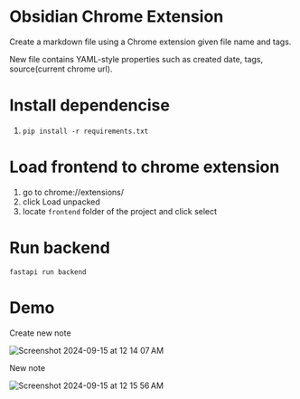 # Obsidian Chrome Extension

Create a markdown file using a Chrome extension given file name and tags.

New file contains YAML-style properties such as created date, tags, source(current chrome url).

# Install dependencise

1. `pip install -r requirements.txt`

# Load frontend to chrome extension

1. go to chrome://extensions/
2. click Load unpacked
3. locate `frontend` folder of the project and click select

# Run backend

`fastapi run backend`


# Demo

Create new note

![Screenshot 2024-09-15 at 12 14 07 AM](https://github.com/user-attachments/assets/95e5dc78-7fac-425b-8d78-0747138d75bf)


New note

![Screenshot 2024-09-15 at 12 15 56 AM](https://github.com/user-attachments/assets/b674dc5c-71cc-48b3-872b-5c5523440237)
